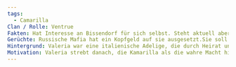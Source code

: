 ```yaml
---
tags:
  - Camarilla
Clan / Rolle: Ventrue
Fakten: Hat Interesse an Bissendorf für sich selbst. Steht aktuell aber ohne viel politische Unterstützung da.
Gerüchte: Russische Mafia hat ein Kopfgeld auf sie ausgesetzt.Sie soll angeblich mit Sergei Volkov zusammen arbeiten und Verrat planen
Hintergrund: Valeria war eine italienische Adelige, die durch Heirat und Intrigen an Macht gewann. Ein Ventrue erkannte ihre Fähigkeit zur Manipulation und brachte sie in den Clan. Heute leitet sie ein weitreichendes Netz aus Banken und politischen Verbindungen.
Motivation: Valeria strebt danach, die Kamarilla als die wahre Macht hinter den Regierungen der Welt zu etablieren.
---
```

